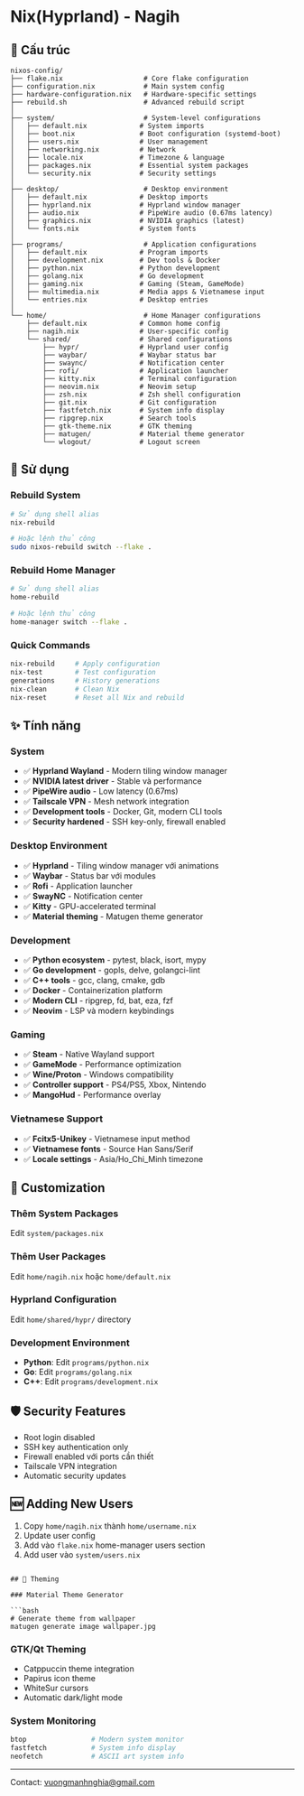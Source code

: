 # Nix(Hyprland) - Nagih

## 📁 Cấu trúc

```
nixos-config/
├── flake.nix                    # Core flake configuration
├── configuration.nix            # Main system config
├── hardware-configuration.nix   # Hardware-specific settings
├── rebuild.sh                   # Advanced rebuild script
│
├── system/                      # System-level configurations
│   ├── default.nix             # System imports
│   ├── boot.nix                # Boot configuration (systemd-boot)
│   ├── users.nix               # User management
│   ├── networking.nix          # Network
│   ├── locale.nix              # Timezone & language
│   ├── packages.nix            # Essential system packages
│   └── security.nix            # Security settings
│
├── desktop/                     # Desktop environment
│   ├── default.nix             # Desktop imports
│   ├── hyprland.nix            # Hyprland window manager
│   ├── audio.nix               # PipeWire audio (0.67ms latency)
│   ├── graphics.nix            # NVIDIA graphics (latest)
│   └── fonts.nix               # System fonts
│
├── programs/                    # Application configurations
│   ├── default.nix             # Program imports
│   ├── development.nix         # Dev tools & Docker
│   ├── python.nix              # Python development
│   ├── golang.nix              # Go development
│   ├── gaming.nix              # Gaming (Steam, GameMode)
│   ├── multimedia.nix          # Media apps & Vietnamese input
│   └── entries.nix             # Desktop entries
│
└── home/                        # Home Manager configurations
    ├── default.nix             # Common home config
    ├── nagih.nix               # User-specific config
    └── shared/                 # Shared configurations
        ├── hypr/               # Hyprland user config
        ├── waybar/             # Waybar status bar
        ├── swaync/             # Notification center
        ├── rofi/               # Application launcher
        ├── kitty.nix           # Terminal configuration
        ├── neovim.nix          # Neovim setup
        ├── zsh.nix             # Zsh shell configuration
        ├── git.nix             # Git configuration
        ├── fastfetch.nix       # System info display
        ├── ripgrep.nix         # Search tools
        ├── gtk-theme.nix       # GTK theming
        ├── matugen/            # Material theme generator
        └── wlogout/            # Logout screen
```

## 🚀 Sử dụng

### Rebuild System

```bash
# Sử dụng shell alias
nix-rebuild

# Hoặc lệnh thủ công
sudo nixos-rebuild switch --flake .
```

### Rebuild Home Manager

```bash
# Sử dụng shell alias
home-rebuild

# Hoặc lệnh thủ công
home-manager switch --flake .
```

### Quick Commands

```bash
nix-rebuild     # Apply configuration
nix-test        # Test configuration
generations     # History generations
nix-clean       # Clean Nix
nix-reset       # Reset all Nix and rebuild
```

## ✨ Tính năng

### System

-   ✅ **Hyprland Wayland** - Modern tiling window manager
-   ✅ **NVIDIA latest driver** - Stable và performance
-   ✅ **PipeWire audio** - Low latency (0.67ms)
-   ✅ **Tailscale VPN** - Mesh network integration
-   ✅ **Development tools** - Docker, Git, modern CLI tools
-   ✅ **Security hardened** - SSH key-only, firewall enabled

### Desktop Environment

-   ✅ **Hyprland** - Tiling window manager với animations
-   ✅ **Waybar** - Status bar với modules
-   ✅ **Rofi** - Application launcher
-   ✅ **SwayNC** - Notification center
-   ✅ **Kitty** - GPU-accelerated terminal
-   ✅ **Material theming** - Matugen theme generator

### Development

-   ✅ **Python ecosystem** - pytest, black, isort, mypy
-   ✅ **Go development** - gopls, delve, golangci-lint
-   ✅ **C++ tools** - gcc, clang, cmake, gdb
-   ✅ **Docker** - Containerization platform
-   ✅ **Modern CLI** - ripgrep, fd, bat, eza, fzf
-   ✅ **Neovim** - LSP và modern keybindings

### Gaming

-   ✅ **Steam** - Native Wayland support
-   ✅ **GameMode** - Performance optimization
-   ✅ **Wine/Proton** - Windows compatibility
-   ✅ **Controller support** - PS4/PS5, Xbox, Nintendo
-   ✅ **MangoHud** - Performance overlay

### Vietnamese Support

-   ✅ **Fcitx5-Unikey** - Vietnamese input method
-   ✅ **Vietnamese fonts** - Source Han Sans/Serif
-   ✅ **Locale settings** - Asia/Ho_Chi_Minh timezone

## 🔧 Customization

### Thêm System Packages

Edit `system/packages.nix`

### Thêm User Packages

Edit `home/nagih.nix` hoặc `home/default.nix`

### Hyprland Configuration

Edit `home/shared/hypr/` directory

### Development Environment

-   **Python**: Edit `programs/python.nix`
-   **Go**: Edit `programs/golang.nix`
-   **C++**: Edit `programs/development.nix`

## 🛡️ Security Features

-   Root login disabled
-   SSH key authentication only
-   Firewall enabled với ports cần thiết
-   Tailscale VPN integration
-   Automatic security updates

## 🆕 Adding New Users

1. Copy `home/nagih.nix` thành `home/username.nix`
2. Update user config
3. Add vào `flake.nix` home-manager users section
4. Add user vào `system/users.nix`

````

## 🎨 Theming

### Material Theme Generator

```bash
# Generate theme from wallpaper
matugen generate image wallpaper.jpg
````

### GTK/Qt Theming

-   Catppuccin theme integration
-   Papirus icon theme
-   WhiteSur cursors
-   Automatic dark/light mode

### System Monitoring

```bash
btop                # Modern system monitor
fastfetch           # System info display
neofetch            # ASCII art system info
```

---

Contact: vuongmanhnghia@gmail.com

